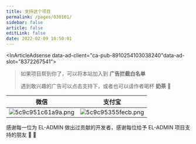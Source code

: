 ```yaml
---
title: 支持这个项目
permalink: /pages/030101/
sidebar: false
article: false
editLink: false
date: 2022-02-09 10:50:01
---
```


<InArticleAdsense data-ad-client="ca-pub-8910254103038240"data-ad-slot="8372267541"></InArticleAdsense>

> 如果项目帮到你了，可以将本站加入到 **广告拦截白名单**
> 
> 遇到敢兴趣的广告可以点击支持下，或者也可以请作者喝杯 **奶茶** 🧋

|   微信  |   支付宝  |
|--- | --- |
|  ![5c9c951c61a9a.png](/images/2020/06/25/5c9c951c61a9a.png)   |  ![5c9c95355fecb.png](/images/2020/06/25/5c9c95355fecb.png)  |

感谢每一位为 EL-ADMIN 做出过贡献的开发者，感谢每位给予 EL-ADMIN 项目支持的朋友 🎉 🎉
